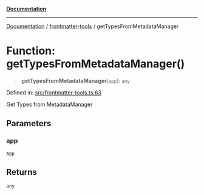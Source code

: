 [**Documentation**](../../README.md)

***

[Documentation](../../README.md) / [frontmatter-tools](../README.md) / getTypesFromMetadataManager

# Function: getTypesFromMetadataManager()

> **getTypesFromMetadataManager**(`app`): `any`

Defined in: [src/frontmatter-tools.ts:63](https://github.com/Christian-Me/folder-to-tags-plugin/blob/324c4975948764581637da1ab1e4cb12dc3f447a/src/frontmatter-tools.ts#L63)

Get Types from MetadataManager

## Parameters

### app

`App`

## Returns

`any`

